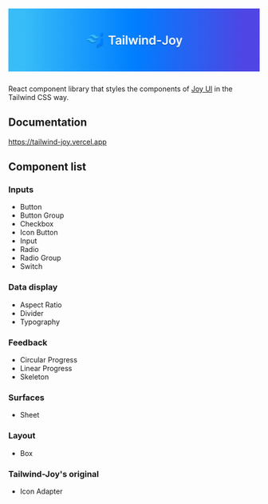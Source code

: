 # ![tailwind-joy](https://github.com/ony3000/tailwind-joy/blob/master/.github/banner.jpg)

React component library that styles the components of [Joy UI](https://mui.com/joy-ui/getting-started/) in the Tailwind CSS way.

## Documentation

https://tailwind-joy.vercel.app

## Component list

### Inputs

- Button
- Button Group
- Checkbox
- Icon Button
- Input
- Radio
- Radio Group
- Switch

### Data display

- Aspect Ratio
- Divider
- Typography

### Feedback

- Circular Progress
- Linear Progress
- Skeleton

### Surfaces

- Sheet

### Layout

- Box

### Tailwind-Joy's original

- Icon Adapter
